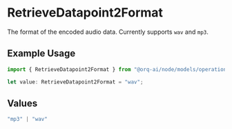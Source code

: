 # RetrieveDatapoint2Format

The format of the encoded audio data. Currently supports `wav` and `mp3`.

## Example Usage

```typescript
import { RetrieveDatapoint2Format } from "@orq-ai/node/models/operations";

let value: RetrieveDatapoint2Format = "wav";
```

## Values

```typescript
"mp3" | "wav"
```